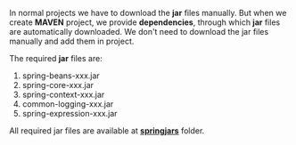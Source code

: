 In normal projects we have to download the **jar** files manually. But when we create **MAVEN** project, we provide **dependencies**, through which **jar** files are automatically downloaded. We don't need to download the jar files manually and add them in project.

The required **jar** files are:
   1.   spring-beans-xxx.jar
   2.   spring-core-xxx.jar
   3.   spring-context-xxx.jar
   4.   common-logging-xxx.jar
   5.   spring-expression-xxx.jar
   
All required jar files are available at [**springjars**](springjars) folder.
   
   